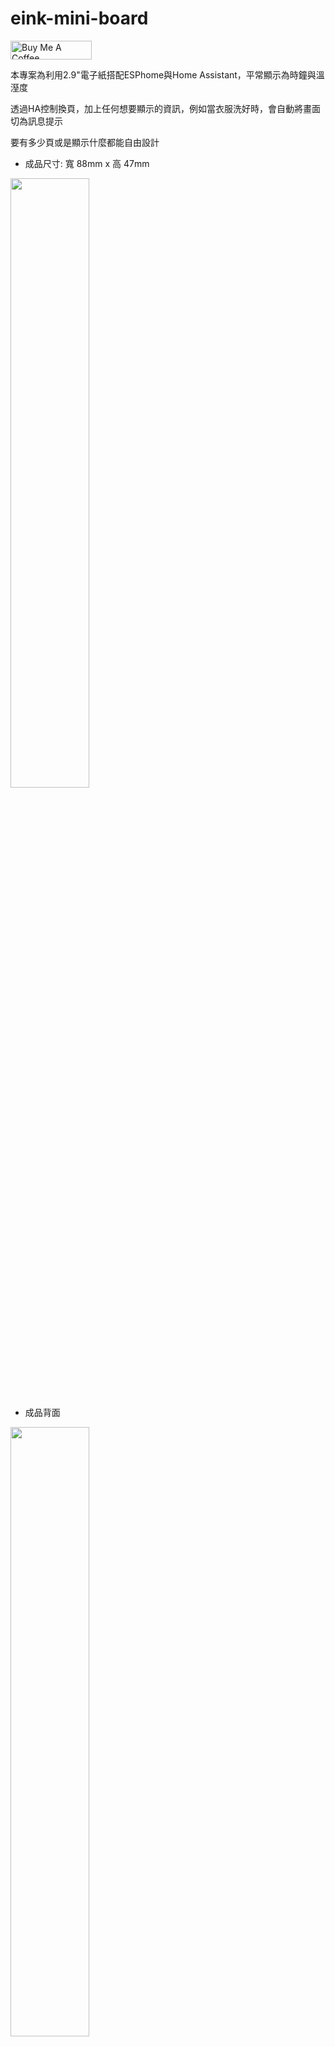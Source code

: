 # eink-mini-board

<a href="https://www.buymeacoffee.com/xangin" target="_blank"><img src="https://cdn.buymeacoffee.com/buttons/default-orange.png" alt="Buy Me A Coffee" height="30" width="130"></a>

本專案為利用2.9"電子紙搭配ESPhome與Home Assistant，平常顯示為時鐘與溫溼度

透過HA控制換頁，加上任何想要顯示的資訊，例如當衣服洗好時，會自動將畫面切為訊息提示

要有多少頁或是顯示什麼都能自由設計

- 成品尺寸: 寬 88mm x 高 47mm

<img src="https://github.com/xangin/eink-mini-board/assets/56766371/fb95f3e1-b45d-43b8-a1e2-9ec430b8b43e" width="50%" />

- 成品背面

<img src="https://github.com/xangin/eink-mini-board/assets/56766371/12abbdc1-18ad-423c-b0ec-0855c366c5ef" width="50%" />

- 時鐘頁面 (溫溼度為讀取自外掛SHT30)

<img src="https://user-images.githubusercontent.com/56766371/280905433-d5fae821-7332-4d35-b14f-b55f42dde0f8.jpg" width="50%" />

- 訊息頁面

<img src="https://user-images.githubusercontent.com/56766371/280905123-8fde26c9-1ff2-4ab5-92ce-a17f62dd761a.jpg" width="50%" />

## Hardware 硬體架構

- [微雪 2.9吋黑白墨水屏裸屏](https://detail.tmall.com/item.htm?id=605757420567) - 不帶外殼
- [电子墨水屏外壳(EW029F2(2.9寸单电池))](https://item.taobao.com/item.htm?id=601700008521) - 外殼
- [溫溼度模組](https://item.taobao.com/item.htm?id=581637366281) - SHT30

**電路板**

- [墨水屏通用轉接板](https://oshwhub.com/lingdy2012/mo-shui-ping-tong-yong-zhuan-jie-ban-_0603_wos_v0-1) - 閑魚有售
- [ESP32-C3 開發板 ESP32 SuperMini](https://item.taobao.com/item.htm?id=707413078834)
- 自製電路連接上面兩片電路，可參考`sminiC3_eink_ASCII.PCBDOC`

<img src="https://github.com/xangin/eink-mini-board/assets/56766371/99e41766-5d21-4ef5-8a39-22a8d514a38d"  width="50%" />

| I/O定義 | Pin name  |	ESP32C3 |
|:----:|:----:|:----:|
| SHT30 |	SDA |	GPIO4 |
|	|SCL	| GPIO5 |
| | 3V | 3V |
| | GND | GND |
| eink |	CS |	GPIO7|
| |	DC |	GPIO6 |
| |	CLK |	GPIO2 |
| |	MOSI |	GPIO3 |
| | 3V | 3V |
| | GND | GND |

## Installation 安裝方式

1. 將`/fonts`資料夾內的檔案及`eink-mini-board-espc3-sht.yaml`放到HA中`/esphome`的資料夾內
2. 將`eink-mini-board.yaml`的內容修改成自己想要的內容 **解說在下方**
3. 在ESPhome編譯成功後，將`eink-mini-board.yaml`燒錄或OTA至模組
4. 完成!


## ESPHome yaml 說明

### 在HA控制換頁

有2個按鈕，按下去分別會去顯示p1(Time Page)與p2(Message Page)，如果有要再新增更多頁可以再仿照程式碼再新增

```YAML
button:
  - platform: template
    name: "Show Time Page"
    icon: 'mdi:clock'
    on_press:
      then:
        - display.page.show: p1
        - component.update: my_display
    
  - platform: template
    name: "Show Message Page"
    icon: 'mdi:update'
    on_press:
      then:
        - display.page.show: p2
        - component.update: my_display
```

### 根據Wi-Fi強度顯示圖示

說明: 
- 大於等於-60顯示三格
- -60~-70顯示兩格
- -70~-75顯示一格
- -75~-85顯示零格
- 小於-85顯示中斷

可自由變更強度範圍要顯示的格數

```YAML
          //wifi signal
          if (id(wifisignal).state >= -60) {
              //Excellent
              it.print(0, 0, id(wifi_font), "\U000F08BE");
          } else if (id(wifisignal).state  >= -70) {
              //Good
              it.print(0, 0, id(wifi_font), "\U000F08BD");
          } else if (id(wifisignal).state  >= -75) {
              //Fair
              it.print(0, 0, id(wifi_font),"\U000F08BC");
          } else if (id(wifisignal).state  >= -85) {
              //Weak
              it.print(0, 0, id(wifi_font),"\U000F08BF");
          } else {
              //Unlikely working signal
              it.print(0, 0, id(wifi_font),"\U000F0783");
          }
```

### 修改自訂訊息內容

作法:

1. 在字型宣告處的`msg_font`將要顯示的中文字**先全部寫出來**這樣才能正常顯示唷!!
```YAML
font:
  - file: "fonts/NotoSansTC-Medium.ttf"
    id: msg_font
    size: 40
    glyphs: 衣服已經洗拿去烘好囉!趕快收起來ABCDEFGHIJKLMNOPQRSTUVWXYZabcdefghijklmnopqrstuvwxyz,."%-~_:°
```
2. 在`display`的p2，置換想要顯示的文字，依目前設定的大小，一行就是顯示`7個中文字`，超過將無法顯示唷!
```YAML
display:
  ...
      - id: p2
        lambda: |- 
          it.printf(150,15, id(msg_font), TextAlign::TOP_CENTER, "衣服已經洗好囉!");
          it.printf(150,70, id(msg_font), TextAlign::TOP_CENTER, "趕快拿去烘~");
```

### 增加更多頁面

作法: 仿照按鈕及顯示的程式碼，可再新增多組，例如下面是第三頁，按下去顯示衣服烘好了

有不在`msg_font`內的中文字要記得新增，這樣才能正常顯示唷!

```YAML

button: #複製在button程式碼的最下面，不可重複寫button唷!
  ...
  - platform: template
    name: "Show Dryer Done Page"
    icon: 'mdi:update'
    on_press:
      then:
        - display.page.show: p3
        - component.update: my_display


display: #複製在display程式碼的最下面，不可重複寫display唷!
  ...
      - id: p3
        lambda: |- 
          it.printf(150,15, id(msg_font), TextAlign::TOP_CENTER, "衣服已經烘好囉!");
          it.printf(150,70, id(msg_font), TextAlign::TOP_CENTER, "趕快收起來!!");
```
